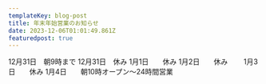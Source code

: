 ```yaml
---
templateKey: blog-post
title: 年末年始営業のお知らせ
date: 2023-12-06T01:01:49.861Z
featuredpost: true
---
```

12月31日　朝9時まで
12月31日　休み
1月1日　　休み
1月2日　　休み　　
1月3日　　休み
1月4日　　朝10時オープン～24時間営業
